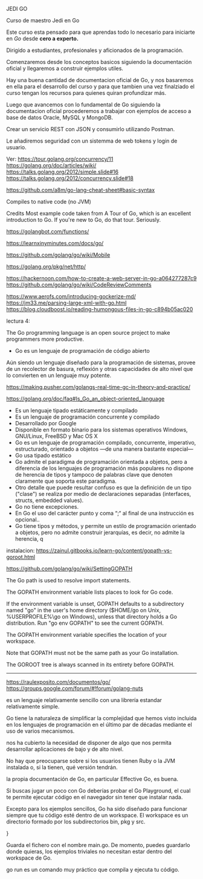 JEDI GO

Curso de maestro Jedi en Go

Este curso esta pensado para que aprendas todo lo necesario para iniciarte en *Go* desde **cero a experto.**

Dirigido a estudiantes, profesionales y aficionados de la programación.

Comenzaremos desde los conceptos basicos siguiendo la documentación oficial y llegaremos a construir ejemplos utiles.




Hay una buena cantidad de documentacion oficial de Go, y nos basaremos en ella para el desarrollo del curso y para que tambien una vez finalziado el curso tengan los recursos para quienes quiran profundizar más.

Luego que avancemos con lo fundamental de Go siguiendo la documentacion oficial procederemos a trabajar con ejemplos de acceso a base de datos Oracle, MySQL y MongoDB.

Crear un servicio REST con JSON y consumirlo utilizando Postman.

Le añadiremos seguridad con un sistemma de web tokens y login de usuario.




Ver: https://tour.golang.org/concurrency/11
https://golang.org/doc/articles/wiki/
https://talks.golang.org/2012/simple.slide#16
https://talks.golang.org/2012/concurrency.slide#18

https://github.com/a8m/go-lang-cheat-sheet#basic-syntax

Compiles to native code (no JVM)

Credits
Most example code taken from A Tour of Go, which is an excellent introduction to Go. If you're new to Go, do that tour. Seriously.

https://golangbot.com/functions/

https://learnxinyminutes.com/docs/go/

https://github.com/golang/go/wiki/Mobile

https://golang.org/pkg/net/http/

https://hackernoon.com/how-to-create-a-web-server-in-go-a064277287c9
https://github.com/golang/go/wiki/CodeReviewComments



https://www.aerofs.com/introducing-gockerize-md/
https://jm33.me/parsing-large-xml-with-go.html
https://blog.cloudboost.io/reading-humongous-files-in-go-c894b05ac020









lectura 4:

The Go programming language is an open source project to make programmers more productive.

- Go es un lenguaje de programación de código abierto

Aún siendo un lenguaje diseñado para la programación de sistemas, provee de un recolector de basura, reflexión y otras capacidades de alto nivel que lo convierten en un lenguaje muy potente.

https://making.pusher.com/golangs-real-time-gc-in-theory-and-practice/

https://golang.org/doc/faq#Is_Go_an_object-oriented_language


- Es un lenguaje tipado estáticamente y compilado
- Es un lenguaje de programación concurrente y compilado
- Desarrollado por Google
- Disponible en formato binario para los sistemas operativos Windows, GNU/Linux, FreeBSD y Mac OS X
- Go es un lenguaje de programación compilado, concurrente, imperativo, estructurado, orientado a objetos —de una manera bastante especial—
- Go usa tipado estático
- Go admite el paradigma de programación orientada a objetos, pero a diferencia de los lenguajes de programación más populares no dispone de herencia de tipos y tampoco de palabras clave que denoten claramente que soporta este paradigma.
- Otro detalle que puede resultar confuso es que la definición de un tipo ("clase") se realiza por medio de declaraciones separadas (interfaces, structs, embedded values).
- Go no tiene excepciones.
- En Go el uso del carácter punto y coma “;“ al final de una instrucción es opcional..
- Go tiene tipos y métodos, y permite un estilo de programación orientado a objetos, pero no admite construir jerarquías, es decir, no admite la herencia, q




instalacion:
https://zainul.gitbooks.io/learn-go/content/gopath-vs-goroot.html

https://github.com/golang/go/wiki/SettingGOPATH

The Go path is used to resolve import statements.

The GOPATH environment variable lists places to look for Go code.

 If the environment variable is unset, GOPATH defaults to a subdirectory named "go" in the user's home directory ($HOME/go on Unix, %USERPROFILE%\go on Windows), unless that directory holds a Go distribution. Run "go env GOPATH" to see the current GOPATH.

 The GOPATH environment variable specifies the location of your workspace.

 Note that GOPATH must not be the same path as your Go installation.

 The GOROOT tree is always scanned in its entirety before GOPATH.




 ----


 https://raulexposito.com/documentos/go/
 https://groups.google.com/forum/#!forum/golang-nuts

 es un lenguaje relativamente sencillo con una librería estandar relativamente simple.

 Go tiene la naturaleza de simplificar la complejidad que hemos visto incluida en los lenguajes de programación en el último par de décadas mediante el uso de varios mecanismos.

 nos ha cubierto la necesidad de disponer de algo que nos permita desarrollar aplicaciones de bajo y de alto nivel.

 No hay que preocuparse sobre si los usuarios tienen Ruby o la JVM instalada o, si la tienen, qué versión tendrán.

 la propia documentación de Go, en particular Effective Go, es buena.

 Si buscas jugar un poco con Go deberías probar el Go Playground, el cual te permite ejecutar código en el navegador sin tener que instalar nada.


 Excepto para los ejemplos sencillos, Go ha sido diseñado para funcionar siempre que tu código esté dentro de un workspace. El workspace es un directorio formado por los subdirectorios bin, pkg y src.

}

Guarda el fichero con el nombre main.go. De momento, puedes guardarlo donde quieras, los ejemplos triviales no necesitan estar dentro del workspace de Go.

go run es un comando muy práctico que compila y ejecuta tu código.
